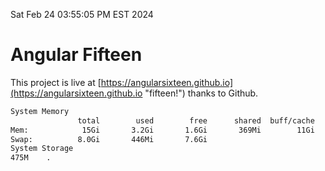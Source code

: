 Sat Feb 24 03:55:05 PM EST 2024

# Angular Fifteen


This project is live at [https://angularsixteen.github.io](https://angularsixteen.github.io "fifteen!") thanks to Github.

```bash
System Memory
               total        used        free      shared  buff/cache   available
Mem:            15Gi       3.2Gi       1.6Gi       369Mi        11Gi        12Gi
Swap:          8.0Gi       446Mi       7.6Gi
System Storage
475M	.
```
```bash
